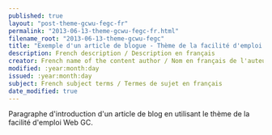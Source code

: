 ```yaml
---
published: true
layout: "post-theme-gcwu-fegc-fr"
permalink: "2013-06-13-theme-gcwu-fegc-fr.html"
filename_root: "2013-06-13-theme-gcwu-fegc"
title: "Exemple d'un article de blogue - Thème de la facilité d'emploi Web GC"
description: French description / Description en français
creator: French name of the content author / Nom en français de l'auteur du contenu
modified: :year:month:day
issued: :year:month:day
subject: French subject terms / Termes de sujet en français
date_modified: true
---
```


Paragraphe d'introduction d'un article de blog en utilisant le thème de la facilité d'emploi Web GC.
